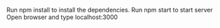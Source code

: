 Run npm install to install the dependencies.
Run npm start to start server
Open browser and type localhost:3000 
